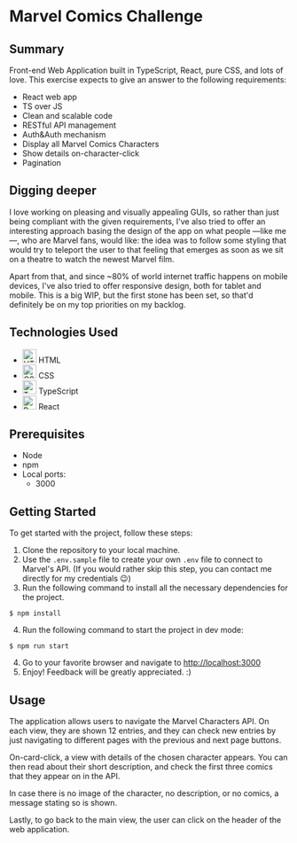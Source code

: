 # Marvel Comics Challenge

## Summary
Front-end Web Application built in TypeScript, React, pure CSS, and lots of love. 
This exercise expects to give an answer to the following requirements:

- React web app
- TS over JS
- Clean and scalable code
- RESTful API management
- Auth&Auth mechanism
- Display all Marvel Comics Characters
- Show details on-character-click
- Pagination

## Digging deeper

I love working on pleasing and visually appealing GUIs, so rather than just being compliant with the given requirements, I've also tried to offer an interesting approach basing the design of the app on what people —like me—, who are Marvel fans, would like: the idea was to follow some styling that would try to teleport the user to that feeling that emerges as soon as we sit on a theatre to watch the newest Marvel film.

Apart from that, and since ~80% of world internet traffic happens on mobile devices, I've also tried to offer responsive design, both for tablet and mobile. This is a big WIP, but the first stone has been set, so that'd definitely be on my top priorities on my backlog. 



## Technologies Used

- <img height="25" src="https://user-images.githubusercontent.com/25181517/192158954-f88b5814-d510-4564-b285-dff7d6400dad.png" alt="HTML" title="HTML" /> HTML
- <img height="25" src="https://user-images.githubusercontent.com/25181517/183898674-75a4a1b1-f960-4ea9-abcb-637170a00a75.png" alt="CSS" title="CSS" /> CSS
- <img height="25" src="https://user-images.githubusercontent.com/25181517/183890598-19a0ac2d-e88a-4005-a8df-1ee36782fde1.png" alt="TypeScript" title="TypeScript" /> TypeScript
- <img height="25" src="https://user-images.githubusercontent.com/25181517/183897015-94a058a6-b86e-4e42-a37f-bf92061753e5.png" alt="React" title="React" /> React

## Prerequisites
- Node
- npm
- Local ports:
    - 3000

## Getting Started

To get started with the project, follow these steps:

1. Clone the repository to your local machine.
2. Use the `.env.sample` file to create your own `.env` file to connect to Marvel's API. (If you would rather skip this step, you can contact me directly for my credentials 😉)
3. Run the following command to install all the necessary dependencies for the project.
```
$ npm install
```
4. Run the following command to start the project in dev mode:
```
$ npm run start
```
4. Go to your favorite browser and navigate to [http://localhost:3000](http://localhost:3000)
5. Enjoy! Feedback will be greatly appreciated. :) 

## Usage

The application allows users to navigate the Marvel Characters API. On each view, they are shown 12 entries, and they can check new entries by just navigating to different pages with the previous and next page buttons.

On-card-click, a view with details of the chosen character appears. You can then read about their short description, and check the first three comics that they appear on in the API. 

In case there is no image of the character, no description, or no comics, a message stating so is shown. 

Lastly, to go back to the main view, the user can click on the header of the web application.
